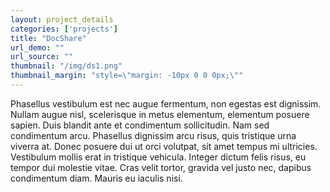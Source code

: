 ```yaml
---
layout: project_details
categories: ['projects']
title: "DocShare"
url_demo: ""
url_source: ""
thumbnail: "/img/ds1.png"
thumbnail_margin: "style=\"margin: -10px 0 0 0px;\""
---
```


Phasellus vestibulum est nec augue fermentum, non egestas est dignissim. Nullam augue nisl, scelerisque in metus elementum, elementum posuere sapien. Duis blandit ante et condimentum sollicitudin. Nam sed condimentum arcu. Phasellus dignissim arcu risus, quis tristique urna viverra at. Donec posuere dui ut orci volutpat, sit amet tempus mi ultricies. Vestibulum mollis erat in tristique vehicula. Integer dictum felis risus, eu tempor dui molestie vitae. Cras velit tortor, gravida vel justo nec, dapibus condimentum diam. Mauris eu iaculis nisi.
